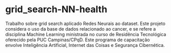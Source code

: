 # grid_search-NN-health

Trabalho sobre grid search aplicado Redes Neurais ao dataset. Este projeto considera o uso da base de dados relacionado ao cancer, e se refere a disciplina Machine Learning ministrada no curso de Residência Tecnológica oferecido pela PUC Campinas/CPqD. Este programa de capacitação envolve Inteligência Artificial, Internet das Coisas e Segurança Cibernética.

